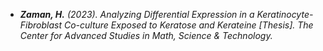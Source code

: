 
- *<strong><strong>Zaman, H.</strong></strong> (2023). Analyzing Differential Expression in a Keratinocyte-Fibroblast Co-culture Exposed to Keratose and Kerateine &#91;Thesis&#93;. The Center for Advanced Studies in Math, Science & Technology.*